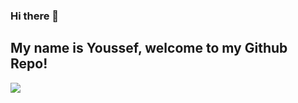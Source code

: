 ### Hi there 👋
## My name is Youssef, welcome to my Github Repo!

<img src="https://thumbs.gfycat.com/WarlikeForkedBellfrog-size_restricted.gif" style="max-width=20%; max-height=20%"/>
<!--
**eryous/eryous** is a ✨ _special_ ✨ repository because its `README.md` (this file) appears on your GitHub profile.

Here are some ideas to get you started:

- 🔭 I’m currently working on ...
- 🌱 I’m currently learning ...
- 👯 I’m looking to collaborate on ...
- 🤔 I’m looking for help with ...
- 💬 Ask me about ...
- 📫 How to reach me: ...
- 😄 Pronouns: ...
- ⚡ Fun fact: ...
-->
